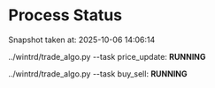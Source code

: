 # Process Status

Snapshot taken at: 2025-10-06 14:06:14

../wintrd/trade_algo.py --task price_update: **RUNNING**

../wintrd/trade_algo.py --task buy_sell: **RUNNING**

